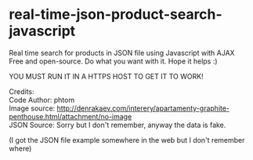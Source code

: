 # real-time-json-product-search-javascript
Real time search for products in JSON file using Javascript with AJAX<br/>
Free and open-source. Do what you want with it. Hope it helps :)<br/>

YOU MUST RUN IT IN A HTTPS HOST TO GET IT TO WORK!<br/>

Credits: <br/>
Code Author: phtom<br/>
Image source: http://denrakaev.com/interery/apartamenty-graphite-penthouse.html/attachment/no-image <br/>
JSON Source: Sorry but I don't remember, anyway the data is fake.<br/>

(I got the JSON file example somewhere in the web but I don't remember where)<br/>
